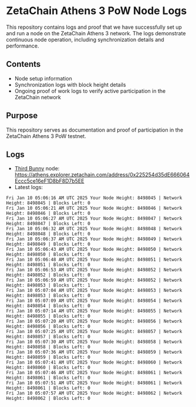 # ZetaChain Athens 3 PoW Node Logs
This repository contains logs and proof that we have successfully set up and run a node on the ZetaChain Athens 3 network. The logs demonstrate continuous node operation, including synchronization details and performance.

## Contents
- Node setup information
- Synchronization logs with block height details
- Ongoing proof of work logs to verify active participation in the ZetaChain network

## Purpose
This repository serves as documentation and proof of participation in the ZetaChain Athens 3 PoW testnet.

## Logs

- [Third Bunny](https://thirdbunny.xyz/) node: https://athens.explorer.zetachain.com/address/0x225254d35dE666064Eccc5ce16eF1D8bF8D7b5EE
- Latest logs:
```
Fri Jan 10 05:06:16 AM UTC 2025 Your Node Height: 8498045 | Network Height: 8498045 | Blocks Left: 0
Fri Jan 10 05:06:21 AM UTC 2025 Your Node Height: 8498046 | Network Height: 8498046 | Blocks Left: 0
Fri Jan 10 05:06:27 AM UTC 2025 Your Node Height: 8498047 | Network Height: 8498047 | Blocks Left: 0
Fri Jan 10 05:06:32 AM UTC 2025 Your Node Height: 8498048 | Network Height: 8498048 | Blocks Left: 0
Fri Jan 10 05:06:37 AM UTC 2025 Your Node Height: 8498049 | Network Height: 8498049 | Blocks Left: 0
Fri Jan 10 05:06:43 AM UTC 2025 Your Node Height: 8498050 | Network Height: 8498050 | Blocks Left: 0
Fri Jan 10 05:06:48 AM UTC 2025 Your Node Height: 8498051 | Network Height: 8498051 | Blocks Left: 0
Fri Jan 10 05:06:53 AM UTC 2025 Your Node Height: 8498052 | Network Height: 8498052 | Blocks Left: 0
Fri Jan 10 05:06:59 AM UTC 2025 Your Node Height: 8498052 | Network Height: 8498053 | Blocks Left: 1
Fri Jan 10 05:07:04 AM UTC 2025 Your Node Height: 8498053 | Network Height: 8498053 | Blocks Left: 0
Fri Jan 10 05:07:09 AM UTC 2025 Your Node Height: 8498054 | Network Height: 8498054 | Blocks Left: 0
Fri Jan 10 05:07:14 AM UTC 2025 Your Node Height: 8498055 | Network Height: 8498055 | Blocks Left: 0
Fri Jan 10 05:07:20 AM UTC 2025 Your Node Height: 8498056 | Network Height: 8498056 | Blocks Left: 0
Fri Jan 10 05:07:25 AM UTC 2025 Your Node Height: 8498057 | Network Height: 8498057 | Blocks Left: 0
Fri Jan 10 05:07:30 AM UTC 2025 Your Node Height: 8498058 | Network Height: 8498058 | Blocks Left: 0
Fri Jan 10 05:07:36 AM UTC 2025 Your Node Height: 8498059 | Network Height: 8498059 | Blocks Left: 0
Fri Jan 10 05:07:41 AM UTC 2025 Your Node Height: 8498060 | Network Height: 8498060 | Blocks Left: 0
Fri Jan 10 05:07:46 AM UTC 2025 Your Node Height: 8498061 | Network Height: 8498061 | Blocks Left: 0
Fri Jan 10 05:07:51 AM UTC 2025 Your Node Height: 8498061 | Network Height: 8498061 | Blocks Left: 0
Fri Jan 10 05:07:57 AM UTC 2025 Your Node Height: 8498062 | Network Height: 8498062 | Blocks Left: 0
```
